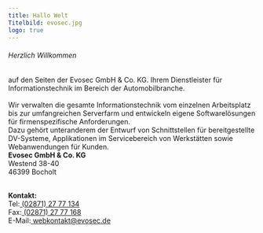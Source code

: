 ```yaml
---
title: Hallo Welt
Titelbild: evosec.jpg
logo: true
---
```

<div class="row">
<div class="col-md-9">
<h6>Herzlich Willkommen</h6>
auf den Seiten der Evosec GmbH & Co. KG. Ihrem Dienstleister für Informationstechnik im Bereich der Automobilbranche.<br> 
<br>
Wir verwalten die gesamte Informationstechnik vom einzelnen Arbeitsplatz bis zur umfangreichen Serverfarm und entwickeln eigene Softwarelösungen für firmenspezifische Anforderungen.<br> 
Dazu gehört unteranderem der Entwurf von Schnittstellen für bereitgestellte DV-Systeme, Applikationen im Servicebereich von Werkstätten sowie Webanwendungen für Kunden.<br>
</div>
<div class="col-md-3">
<div class="card bg-light mb-3">
<div class="card-body">
<strong>Evosec GmbH & Co. KG</strong><br>
Westend 38-40<br>
46399 Bocholt<br>

<br>

<strong>Kontakt:</strong><br>
Tel:<a href="tel:(02871) 27 77 134"> (02871) 27 77 134</a><br>
Fax:<a href="fax:(02871) 27 77 168"> (02871) 27 77 168</a><br>
E-Mail:<a href="mailto:webkontakt@evosec.de"> webkontakt@evosec.de</a><br>

</div>
</div>
</div>
</div>
